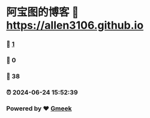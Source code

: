 # 阿宝图的博客 :link: https://allen3106.github.io 
### :page_facing_up: [1](https://allen3106.github.io/tag.html) 
### :speech_balloon: 0 
### :hibiscus: 38 
### :alarm_clock: 2024-06-24 15:52:39 
### Powered by :heart: [Gmeek](https://github.com/Meekdai/Gmeek)
